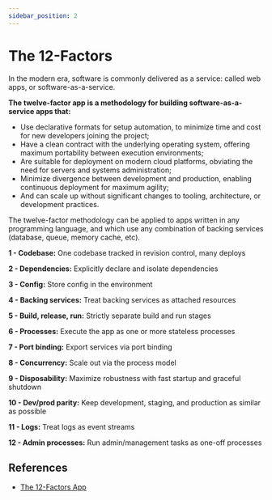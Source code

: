 ```yaml
---
sidebar_position: 2
---
```


# The 12-Factors

In the modern era, software is commonly delivered as a service: called web apps, or software-as-a-service.

**The twelve-factor app is a methodology for building software-as-a-service apps that:**

- Use declarative formats for setup automation, to minimize time and cost for new developers joining the project;
- Have a clean contract with the underlying operating system, offering maximum portability between execution environments;
- Are suitable for deployment on modern cloud platforms, obviating the need for servers and systems administration;
- Minimize divergence between development and production, enabling continuous deployment for maximum agility;
- And can scale up without significant changes to tooling, architecture, or development practices.

The twelve-factor methodology can be applied to apps written in any programming language, and which use any combination of backing services (database, queue, memory cache, etc).

**1 - Codebase:** One codebase tracked in revision control, many deploys

**2 - Dependencies:** Explicitly declare and isolate dependencies
  
**3 - Config:** Store config in the environment

**4 - Backing services:** Treat backing services as attached resources

**5 - Build, release, run:** Strictly separate build and run stages

**6 - Processes:** Execute the app as one or more stateless processes

**7 - Port binding:** Export services via port binding

**8 - Concurrency:** Scale out via the process model

**9 - Disposability:** Maximize robustness with fast startup and graceful shutdown

**10 - Dev/prod parity:** Keep development, staging, and production as similar as possible

**11 - Logs:** Treat logs as event streams

**12 - Admin processes:** Run admin/management tasks as one-off processes

## References

- [The 12-Factors App](https://12factor.net/)
